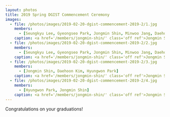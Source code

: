 ```yaml
---
layout: photos
title: 2019 Spring DGIST Commencement Ceremony
images:
  - file: /photos/images/2019-02-20-dgist-commencement-2019-2/1.jpg
    members:  
      - [Seungkyu Lee, Gyeongseo Park, Jongmin Shin, Minwoo Jang, Daehoon Kim, Hyungwon Park, Ki-Dong Kang, Minho Kim]
    caption: <a href='/members/jongmin-shin/' class='off ref'>Jongmin Shin</a> (B.S.) and <a href='/members/hyungwon-park/' class='off ref'>Hyungwon Park</a> (M.S.) received their degrees.
  - file: /photos/images/2019-02-20-dgist-commencement-2019-2/2.jpg
    members:  
      - [Seungkyu Lee, Gyeongseo Park, Jongmin Shin, Minwoo Jang, Daehoon Kim, Hyungwon Park, Ki-Dong Kang, Minho Kim]
    caption: <a href='/members/jongmin-shin/' class='off ref'>Jongmin Shin</a> (B.S.) and <a href='/members/hyungwon-park/' class='off ref'>Hyungwon Park</a> (M.S.) received their degrees.
  - file: /photos/images/2019-02-20-dgist-commencement-2019-2/3.jpg
    members:  
      - [Jongmin Shin, Daehoon Kim, Hyungwon Park]
    caption: <a href='/members/jongmin-shin/' class='off ref'>Jongmin Shin</a> (B.S.) and <a href='/members/hyungwon-park/' class='off ref'>Hyungwon Park</a> (M.S.) received their degrees.
  - file: /photos/images/2019-02-20-dgist-commencement-2019-2/4.jpg
    members:  
      - [Hyungwon Park, Jongmin Shin]
    caption: <a href='/members/jongmin-shin/' class='off ref'>Jongmin Shin</a> (B.S.) and <a href='/members/hyungwon-park/' class='off ref'>Hyungwon Park</a> (M.S.) received their degrees.
---
```


Congratulations on your graduations!